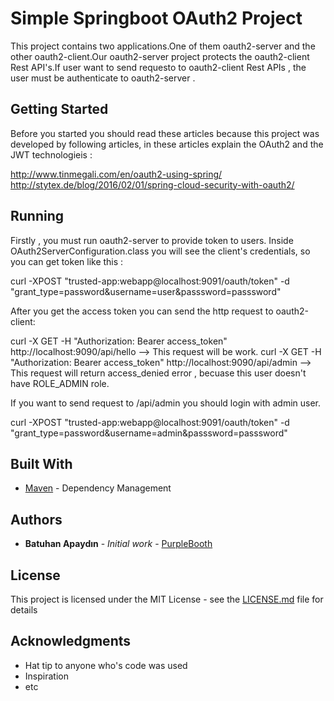 # Simple Springboot OAuth2 Project

This project contains two applications.One of them oauth2-server and the other oauth2-client.Our oauth2-server project protects the oauth2-client Rest API's.If user want to send requesto to oauth2-client Rest APIs , the user must be authenticate to oauth2-server .

## Getting Started

Before you started you should read these articles because this project was developed by following articles, in these articles explain the OAuth2 and the JWT technologieis :

http://www.tinmegali.com/en/oauth2-using-spring/
http://stytex.de/blog/2016/02/01/spring-cloud-security-with-oauth2/

## Running

Firstly , you must run oauth2-server to provide token to users.
Inside OAuth2ServerConfiguration.class you will see the client's credentials, so you can get token like this :

curl -XPOST "trusted-app:webapp@localhost:9091/oauth/token" -d "grant_type=password&username=user&passsword=passsword"

After you get the access token you can send the http request to oauth2-client:

curl -X GET -H "Authorization: Bearer access_token" http://localhost:9090/api/hello --> This request will be work.
curl -X GET -H "Authorization: Bearer access_token" http://localhost:9090/api/admin --> This request will return access_denied error , becuase this user doesn't have ROLE_ADMIN role.

If you want to send request to /api/admin you should login with admin user.

curl -XPOST "trusted-app:webapp@localhost:9091/oauth/token" -d "grant_type=password&username=admin&passsword=passsword"

## Built With

* [Maven](https://maven.apache.org/) - Dependency Management 

## Authors

* **Batuhan Apaydın** - *Initial work* - [PurpleBooth](https://github.com/developer-guy)

## License

This project is licensed under the MIT License - see the [LICENSE.md](LICENSE.md) file for details

## Acknowledgments

* Hat tip to anyone who's code was used
* Inspiration
* etc

